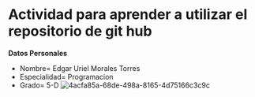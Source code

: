 # Actividad para aprender a utilizar el repositorio de git hub
**Datos Personales**
- Nombre= Edgar Uriel Morales Torres 
- Especialidad= Programacion
- Grado= 5-D
![4acfa85a-68de-498a-8165-4d75166c3c9c](https://github.com/user-attachments/assets/af5b4da8-b7da-4b2e-9759-95dbb4c1fc2b)
